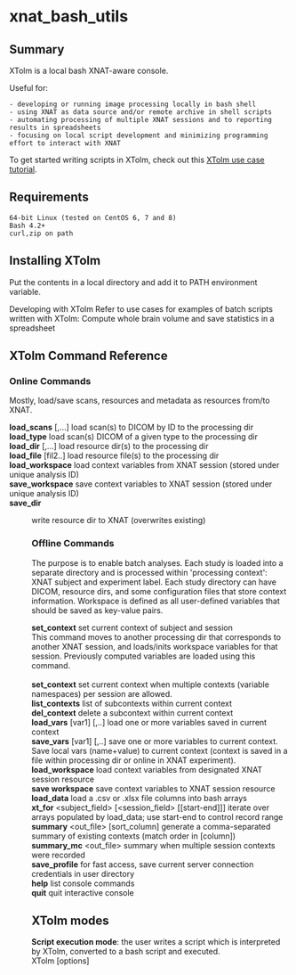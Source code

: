 # xnat_bash_utils

## Summary
XTolm is a local bash XNAT-aware console. 

Useful for:

    - developing or running image processing locally in bash shell
    - using XNAT as data source and/or remote archive in shell scripts
    - automating processing of multiple XNAT sessions and to reporting results in spreadsheets
    - focusing on local script development and minimizing programming effort to interact with XNAT

To get started writing scripts in XTolm, check out this <a href="https://github.com/NrgXnat/xnat_bash_utils/blob/main/XTolm-example.pdf">XTolm use case tutorial</a>.

## Requirements
    64-bit Linux (tested on CentOS 6, 7 and 8)
    Bash 4.2+
    curl,zip on path
    
## Installing XTolm
Put the contents in a local directory and add it to PATH environment variable.

Developing with XTolm
Refer to use cases for examples of batch scripts written with XTolm:
    Compute whole brain volume and save statistics in a spreadsheet

## XTolm Command Reference

### Online Commands
Mostly, load/save scans, resources and metadata as resources from/to XNAT.

**load_scans** <id1>[,...]	load scan(s) to DICOM by ID to the processing dir<br>
**load_type** <type>	load scan(s) DICOM of a given type to the processing dir<br>
**load_dir** <dir1>[,...]	load resource dir(s) to the processing dir<br>
**load_file** <fil1> [fil2..]	load resource file(s) to the processing dir<br>
**load_workspace**	load context variables from XNAT session (stored under unique analysis ID)<br>
**save_workspace**  save context variables to XNAT session (stored under unique analysis ID) <br>
**save_dir** <dir>  write resource dir to XNAT (overwrites existing) <br>
   
### Offline Commands
The purpose is to enable batch analyses. Each study is loaded into a separate directory and is processed within 'processing context': XNAT subject and experiment label. Each study directory can have DICOM, resource dirs, and some configuration files that store context information. Workspace is defined as all user-defined variables that should be saved as key-value pairs.

**set_context** <subject> <session>	set current context of subject and session<br>
This command moves to another processing dir that corresponds to another XNAT session, and loads/inits workspace variables for that session. Previously computed variables are loaded using this command.<br>    
**set_context** <subject> <session> <context>	set current context when multiple contexts (variable namespaces) per session are allowed.<br>
**list_contexts**	list of subcontexts within current context<br>
**del_context**	delete a subcontext within current context<br>
**load_vars** [var1] [,..]	load one or more variables saved in current context<br>
**save_vars** [var1] [,..] 	save one or more variables to current context. Save local vars (name+value) to current context (context is saved in a file within processing dir or online in XNAT experiment).<br>
**load_workspace** load context variables from designated XNAT session resource<br>
**save workspace** save context variables to XNAT session resource<br>
**load_data** <filepath>	load a .csv or .xlsx file columns into bash arrays<br>
**xt_for** <subject_field> [<session_field> [[start-end]]]	iterate over arrays populated by load_data; use start-end to control record range<br>
**summary** <out_file> [sort_column]	 generate a comma-separated summary of existing contexts (match order in [column])<br>
**summary_mc** <out_file>	summary when multiple session contexts were recorded<br>
**save_profile** <label>	for fast access, save current server connection credentials in user directory<br>
**help**                            	list console commands<br>
**quit**                            	quit interactive console<br>

## XTolm modes
**Script execution mode**: the user writes a script which is interpreted by XTolm, converted to a bash script and executed.<br>
XTolm [options] <script file> [script args]<br>

**Interactive mode**: Invoked by -i option. Bash-like line-by-line command execution. <br>
**Offline mode**: Enabled by default. All code that interacts with XNAT is ignored.<br>
**Online mode**: Invoked by -o option. Loading data to/from XNAT is enabled. <br>
**Debug mode**: temporary bash script is not deleted upon program exit and can be found in the current dir under <base xt script><random suffix> name. <br>
**<a href="https://docs.oracle.com/cd/E19279-01/820-3257-12/n1ge.html">Sun Grid Engine (SGE)</a> grid execution mode**: Invoked by -sge option. Must be in script execution mode. Submit the code inside xt_for sycle to SGE grid (uses qsub)<br>
**<a href="https://slurm.schedmd.com/sbatch.html">SLURM</a> grid execution mode**: Invoked by -slrm option. Must be in script execution mode. Submit the script to Slurm (uses sbatch)
    

### Built-in varaiables (online mode only)<br>
xt_server	https://my_xnat_server<br>
xt_user	    xnat_user<br>
xt_pass    	xnat_password<br>
xt_project  xnat_project<br>
xt_subj	    xnat_subject<br>
xt_sess	    xnat_experiment<br>
